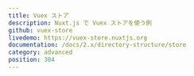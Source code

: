 ```yaml
---
title: Vuex ストア
description: Nuxt.js で Vuex ストアを使う例
github: vuex-store
livedemo: https://vuex-store.nuxtjs.org
documentation: /docs/2.x/directory-structure/store
category: advanced
position: 304
---
```

